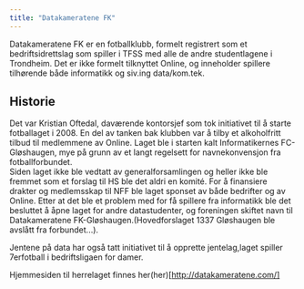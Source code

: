 ```yaml
---
title: "Datakameratene FK"
---
```


Datakameratene FK er en fotballklubb, formelt registrert som et bedriftsidrettslag som spiller i TFSS med alle de andre studentlagene i Trondheim. Det er ikke formelt tilknyttet Online, og inneholder spillere tilhørende både informatikk og siv.ing data/kom.tek.

## Historie

Det var Kristian Oftedal, daværende kontorsjef som tok initiativet til å starte fotballaget i 2008. En del av tanken bak klubben var å tilby et alkoholfritt tilbud til medlemmene av Online.  Laget ble i starten kalt Informatikernes FC-Gløshaugen, mye på grunn av et langt regelsett for navnekonvensjon fra fotballforbundet.  
Siden laget ikke ble vedtatt av generalforsamlingen og heller ikke ble fremmet som et forslag til HS ble det aldri en komité. For å finansiere drakter og medlemsskap til NFF ble laget sponset av både bedrifter og av Online. Etter at det ble et problem med for få spillere fra informatikk ble det besluttet å åpne laget for andre datastudenter, og foreningen skiftet navn til Datakameratene FK-Gløshaugen.(Hovedforslaget 1337 Gløshaugen ble avslått fra forbundet...).

Jentene på data har også tatt initiativet til å opprette jentelag,laget spiller 7erfotball i bedriftsligaen for damer.

Hjemmesiden til herrelaget finnes her(her)[http://datakameratene.com/]